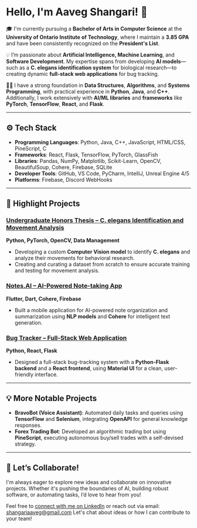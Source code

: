 # Hello, I'm Aaveg Shangari! 👋

🎓 I'm currently pursuing a **Bachelor of Arts in Computer Science** at the **University of Ontario Institute of Technology**, where I maintain a **3.85 GPA** and have been consistently recognized on the **President's List**.

💡 I’m passionate about **Artificial Intelligence, Machine Learning**, and **Software Development**. My expertise spans from developing **AI models**—such as a **C. elegans identification system** for biological research—to creating dynamic **full-stack web applications** for bug tracking.

👨‍🏫 I have a strong foundation in **Data Structures**, **Algorithms**, and **Systems Programming**, with practical experience in **Python**, **Java**, and **C++**. Additionally, I work extensively with **AI/ML libraries** and **frameworks** like **PyTorch**, **TensorFlow**, **React**, and **Flask**.

---

## ⚙️ Tech Stack

- **Programming Languages**: Python, Java, C++, JavaScript, HTML/CSS, PineScript, C
- **Frameworks**: React, Flask, TensorFlow, PyTorch, GlassFish
- **Libraries**: Pandas, NumPy, Matplotlib, Scikit-Learn, OpenCV, BeautifulSoup, Cohere, Firebase, SQLite
- **Developer Tools**: GitHub, VS Code, PyCharm, IntelliJ, Unreal Engine 4/5
- **Platforms**: Firebase, Discord WebHooks

---

## 🚀 Highlight Projects

### [**Undergraduate Honors Thesis – C. elegans Identification and Movement Analysis**](link-to-project)  
**Python, PyTorch, OpenCV, Data Management**  
- Developing a custom **Computer Vision model** to identify **C. elegans** and analyze their movements for behavioral research.
- Creating and curating a dataset from scratch to ensure accurate training and testing for movement analysis.

### [**Notes.AI – AI-Powered Note-taking App**](https://github.com/AviShangari/Kanjou)  
**Flutter, Dart, Cohere, Firebase**  
- Built a mobile application for AI-powered note organization and summarization using **NLP models** and **Cohere** for intelligent text generation.

### [**Bug Tracker – Full-Stack Web Application**](https://github.com/AviShangari/BugTracker)  
**Python, React, Flask**  
- Designed a full-stack bug-tracking system with a **Python-Flask backend** and a **React frontend**, using **Material UI** for a clean, user-friendly interface.

---

## 💡 More Notable Projects
- **BravoBot (Voice Assistant)**: Automated daily tasks and queries using **TensorFlow** and **Selenium**, integrating **OpenAPI** for general knowledge responses.
- **Forex Trading Bot**: Developed an algorithmic trading bot using **PineScript**, executing autonomous buy/sell trades with a self-devised strategy.

---

## 🤝 Let’s Collaborate!

I'm always eager to explore new ideas and collaborate on innovative projects. Whether it's pushing the boundaries of AI, building robust software, or automating tasks, I’d love to hear from you!

Feel free to [connect with me on LinkedIn](https://linkedin.com/in/aaveg-shangari) or reach out via email: shangariaaveg@gmail.com
Let's chat about ideas or how I can contribute to your team!
